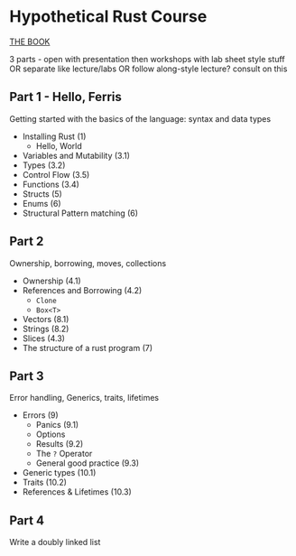 # Hypothetical Rust Course

[THE BOOK](https://doc.rust-lang.org/stable/book/)

3 parts - open with presentation then workshops with lab sheet style stuff
OR
separate like lecture/labs
OR
follow along-style lecture?
consult on this

## Part 1 - Hello, Ferris

Getting started with the basics of the language: syntax and data types

- Installing Rust (1)
  - Hello, World
- Variables and Mutability (3.1)
- Types (3.2)
- Control Flow (3.5)
- Functions (3.4)
- Structs (5)
- Enums (6)
- Structural Pattern matching (6)

## Part 2

Ownership, borrowing, moves, collections

- Ownership (4.1)
- References and Borrowing (4.2)
  - `Clone`
  - `Box<T>`
- Vectors (8.1)
- Strings (8.2)
- Slices (4.3)
- The structure of a rust program (7)

## Part 3

Error handling, Generics, traits, lifetimes

- Errors (9)
  - Panics (9.1)
  - Options
  - Results (9.2)
  - The `?` Operator
  - General good practice (9.3)
- Generic types (10.1)
- Traits (10.2)
- References & Lifetimes (10.3)

## Part 4

Write a doubly linked list
